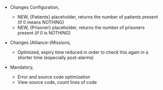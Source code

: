 + Changes Configuration,
  - NEW, {Patients} placeholder, returns the number of patients present (if 0 means NOTHING)
  - NEW, {Prisoner} placeholder, returns the number of prisoners present (if 0 is NOTHING)

+ Changes (Alliance-)Missions,
  - Optimized, expiry time reduced in order to check this again in a shorter time (especially post-alarms)

+ Mandatory,
  - Error and source code optimization
  - View source code, count lines of code